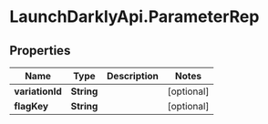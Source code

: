 # LaunchDarklyApi.ParameterRep

## Properties

Name | Type | Description | Notes
------------ | ------------- | ------------- | -------------
**variationId** | **String** |  | [optional] 
**flagKey** | **String** |  | [optional] 



